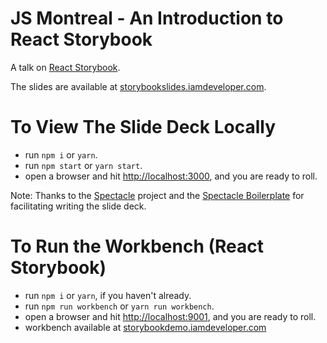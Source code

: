 # JS Montreal - An Introduction to React Storybook
A talk on [React Storybook](https://github.com/kadirahq/react-storybook).

The slides are available at [storybookslides.iamdeveloper.com](https://storybookslides.iamdeveloper.com).

# To View The Slide Deck Locally
* run `npm i` or `yarn`.
* run  `npm start` or `yarn start`.
* open a browser and hit [http://localhost:3000](http://localhost:3000), and you are ready to roll.

Note: Thanks to the [Spectacle](https://github.com/FormidableLabs/spectacle) project and the [Spectacle Boilerplate](https://github.com/FormidableLabs/spectacle-boilerplate) for facilitating writing the slide deck.

# To Run the Workbench (React Storybook)
* run `npm i` or `yarn`, if you haven't already.
* run `npm run workbench` or `yarn run workbench`.
* open a browser and hit [http://localhost:9001](http://localhost:9001), and you are ready to roll.
* workbench available at [storybookdemo.iamdeveloper.com](https://storybookdemo.iamdeveloper.com)
